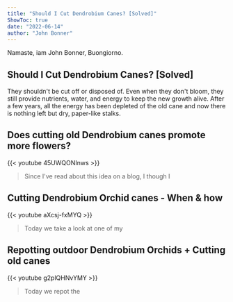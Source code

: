 ```yaml
---
title: "Should I Cut Dendrobium Canes? [Solved]"
ShowToc: true 
date: "2022-06-14"
author: "John Bonner" 
---
```


Namaste, iam John Bonner, Buongiorno.
## Should I Cut Dendrobium Canes? [Solved]
They shouldn't be cut off or disposed of. Even when they don't bloom, they still provide nutrients, water, and energy to keep the new growth alive. After a few years, all the energy has been depleted of the old cane and now there is nothing left but dry, paper-like stalks.

## Does cutting old Dendrobium canes promote more flowers?
{{< youtube 45UWQONInws >}}
>Since I've read about this idea on a blog, I though I 

## Cutting Dendrobium Orchid canes - When & how
{{< youtube aXcsj-fxMYQ >}}
>Today we take a look at one of my 

## Repotting outdoor Dendrobium Orchids + Cutting old canes
{{< youtube g2plQHNvYMY >}}
>Today we repot the 

